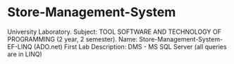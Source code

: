 # Store-Management-System
University Laboratory. Subject: TOOL SOFTWARE AND TECHNOLOGY OF PROGRAMMING (2 year, 2 semester). Name: Store-Management-System-EF-LINQ (ADO.net) First Lab
Description: DMS - MS SQL Server (all queries are in LINQ)

